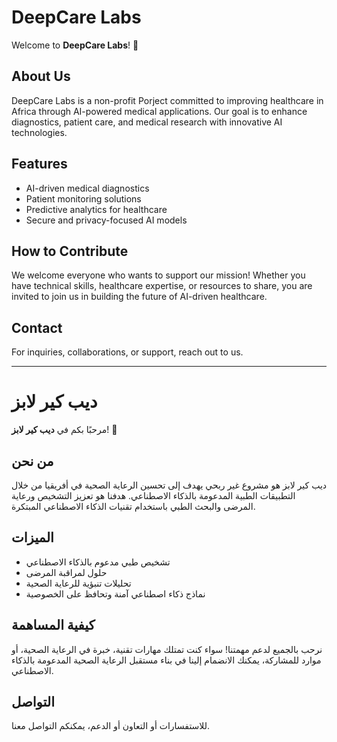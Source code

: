 # DeepCare Labs

Welcome to **DeepCare Labs**! 🚀

## About Us

DeepCare Labs is a non-profit Porject committed to improving healthcare in Africa through AI-powered medical applications. Our goal is to enhance diagnostics, patient care, and medical research with innovative AI technologies.

## Features

- AI-driven medical diagnostics
- Patient monitoring solutions
- Predictive analytics for healthcare
- Secure and privacy-focused AI models

## How to Contribute

We welcome everyone who wants to support our mission! Whether you have technical skills, healthcare expertise, or resources to share, you are invited to join us in building the future of AI-driven healthcare.

## Contact

For inquiries, collaborations, or support, reach out to us.

---

# ديب كير لابز

مرحبًا بكم في **ديب كير لابز**! 🚀

## من نحن

ديب كير لابز هو مشروع غير ربحي يهدف إلى تحسين الرعاية الصحية في أفريقيا من خلال التطبيقات الطبية المدعومة بالذكاء الاصطناعي. هدفنا هو تعزيز التشخيص ورعاية المرضى والبحث الطبي باستخدام تقنيات الذكاء الاصطناعي المبتكرة.

## الميزات

- تشخيص طبي مدعوم بالذكاء الاصطناعي
- حلول لمراقبة المرضى
- تحليلات تنبؤية للرعاية الصحية
- نماذج ذكاء اصطناعي آمنة وتحافظ على الخصوصية

## كيفية المساهمة

نرحب بالجميع لدعم مهمتنا! سواء كنت تمتلك مهارات تقنية، خبرة في الرعاية الصحية، أو موارد للمشاركة، يمكنك الانضمام إلينا في بناء مستقبل الرعاية الصحية المدعومة بالذكاء الاصطناعي.

## التواصل

للاستفسارات أو التعاون أو الدعم، يمكنكم التواصل معنا.

